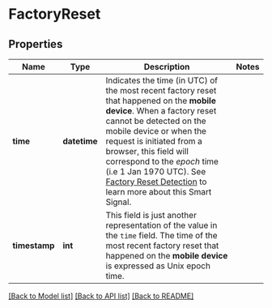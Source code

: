 # FactoryReset

## Properties
Name | Type | Description | Notes
------------ | ------------- | ------------- | -------------
**time** | **datetime** | Indicates the time (in UTC) of the most recent factory reset that happened on the **mobile device**.  When a factory reset cannot be detected on the mobile device or when the request is initiated from a browser,  this field will correspond to the *epoch* time (i.e 1 Jan 1970 UTC). See [Factory Reset Detection](https://dev.fingerprint.com/docs/smart-signals-overview#factory-reset-detection) to learn more about this Smart Signal.  | 
**timestamp** | **int** | This field is just another representation of the value in the `time` field. The time of the most recent factory reset that happened on the **mobile device** is expressed as Unix epoch time.         | 

[[Back to Model list]](../README.md#documentation-for-models) [[Back to API list]](../README.md#documentation-for-api-endpoints) [[Back to README]](../README.md)

